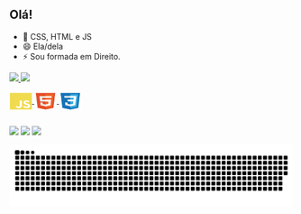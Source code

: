 ## Olá!

- 🌱 CSS, HTML e JS
- 😄 Ela/dela
- ⚡ Sou formada em Direito.

<div align="left">
  <a href="https://github.com/rayssark">
  <img height="180em" src="https://github-readme-stats.vercel.app/api?username=rayssark&show_icons=true&theme=radical&include_all_commits=true&count_private=true"/>
  <img height="180em" src="https://github-readme-stats.vercel.app/api/top-langs/?username=rayssark&layout=compact&langs_count=7&theme=radical"/>
</div>
  
  <div style="display: inline_block"><br>
  <img align="center" alt="Rayssa-Js" height="30" width="40" src="https://raw.githubusercontent.com/devicons/devicon/master/icons/javascript/javascript-plain.svg">
  <img align="center" alt="Rayssa-HTML" height="30" width="40" src="https://raw.githubusercontent.com/devicons/devicon/master/icons/html5/html5-original.svg">
  <img align="center" alt="Rayssa-CSS" height="30" width="40" src="https://raw.githubusercontent.com/devicons/devicon/master/icons/css3/css3-original.svg">
</div>
  
  ##
  
  <div> 
  <a href="https://www.linkedin.com/in/rayssa-riehl-kaiber/" target="_blank"><img src="https://img.shields.io/badge/-LinkedIn-%230077B5?style=for-the-badge&logo=linkedin&logoColor=white" target="_blank"></a> 
  <a href="https://instagram.com/rayssariehlk" target="_blank"><img src="https://img.shields.io/badge/-Instagram-%23E4405F?style=for-the-badge&logo=instagram&logoColor=white" target="_blank"></a>
  <a href = "mailto:rayssa.riehlk@gmail.com"><img src="https://img.shields.io/badge/-Gmail-%23333?style=for-the-badge&logo=gmail&logoColor=white" target="_blank"></a>
  
 
  ![Snake animation](https://github.com/rayssark/rayssark/blob/output/github-contribution-grid-snake.svg) 
</div>
